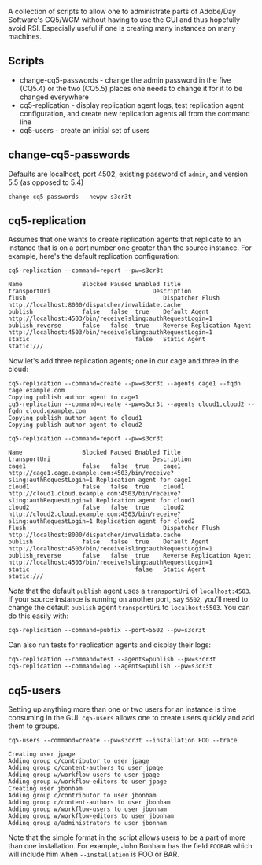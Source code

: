 A collection of scripts to allow one to administrate parts of
Adobe/Day Software's CQ5/WCM without having to use the GUI and thus
hopefully avoid RSI.  Especially useful if one is creating many
instances on many machines.

## Scripts

* change-cq5-passwords - change the admin password in the five (CQ5.4) or
the two (CQ5.5) places one needs to change it for it to be changed everywhere
* cq5-replication - display replication agent logs, test replication agent configuration, and create new replication agents all from the command line
* cq5-users - create an initial set of users

## change-cq5-passwords

Defaults are localhost, port 4502, existing password of `admin`, and version
5.5 (as opposed to 5.4)

    change-cq5-passwords --newpw s3cr3t

## cq5-replication

Assumes that one wants to create replication agents that replicate to an
instance that is on a port number one greater than the source instance.
For example, here's the default replication configuration:

    cq5-replication --command=report --pw=s3cr3t

    Name                 Blocked Paused Enabled Title                transportUri                             Description         
    flush                                       Dispatcher Flush     http://localhost:8000/dispatcher/invalidate.cache                     
    publish              false   false  true    Default Agent        http://localhost:4503/bin/receive?sling:authRequestLogin=1                     
    publish_reverse      false   false  true    Reverse Replication Agent http://localhost:4503/bin/receive?sling:authRequestLogin=1                     
    static                              false   Static Agent         static:///                   
Now let's add three replication agents; one in our cage and three in the cloud:

    cq5-replication --command=create --pw=s3cr3t --agents cage1 --fqdn cage.example.com
    Copying publish author agent to cage1
    cq5-replication --command=create --pw=s3cr3t --agents cloud1,cloud2 --fqdn cloud.example.com
    Copying publish author agent to cloud1
    Copying publish author agent to cloud2

    cq5-replication --command=report --pw=s3cr3t

    Name                 Blocked Paused Enabled Title                transportUri                             Description         
    cage1                false   false  true    cage1                http://cage1.cage.example.com:4503/bin/receive?sling:authRequestLogin=1 Replication agent for cage1
    cloud1               false   false  true    cloud1               http://cloud1.cloud.example.com:4503/bin/receive?sling:authRequestLogin=1 Replication agent for cloud1
    cloud2               false   false  true    cloud2               http://cloud2.cloud.example.com:4503/bin/receive?sling:authRequestLogin=1 Replication agent for cloud2
    flush                                       Dispatcher Flush     http://localhost:8000/dispatcher/invalidate.cache                     
    publish              false   false  true    Default Agent        http://localhost:4503/bin/receive?sling:authRequestLogin=1                     
    publish_reverse      false   false  true    Reverse Replication Agent http://localhost:4503/bin/receive?sling:authRequestLogin=1                     
    static                              false   Static Agent         static:///  

*Note* that the default `publish` agent uses a `transportUri` of `localhost:4503`.  If your source instance is running on another port, say `5502`, you'll need to change the default `publish` agent `transportUri` to `localhost:5503`.  You can do this easily with:

    cq5-replication --command=pubfix --port=5502 --pw=s3cr3t

Can also run tests for replication agents and display their logs:

    cq5-replication --command=test --agents=publish --pw=s3cr3t
    cq5-replication --command=log --agents=publish --pw=s3cr3t

## cq5-users

Setting up anything more than one or two users for an instance is time consuming in the GUI.  `cq5-users` allows one to create users quickly and add them to groups.

    cq5-users --command=create --pw=s3cr3t --installation FOO --trace

    Creating user jpage
    Adding group c/contributor to user jpage
    Adding group c/content-authors to user jpage
    Adding group w/workflow-users to user jpage
    Adding group w/workflow-editors to user jpage
    Creating user jbonham
    Adding group c/contributor to user jbonham
    Adding group c/content-authors to user jbonham
    Adding group w/workflow-users to user jbonham
    Adding group w/workflow-editors to user jbonham
    Adding group a/administrators to user jbonham

Note that the simple format in the script allows users to be a part of
more than one installation.  For example, John Bonham has the field
`FOOBAR` which will include him when `--installation` is FOO or BAR.
